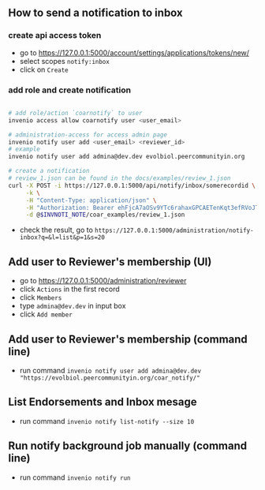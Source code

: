 
How to send a notification to inbox
------------------------------------

### create api access token

* go to https://127.0.0.1:5000/account/settings/applications/tokens/new/
* select scopes `notify:inbox`
* click on `Create`

### add role and create notification

```bash

# add role/action `coarnotify` to user
invenio access allow coarnotify user <user_email>

# administration-access for access admin page
invenio notify user add <user_email> <reviewer_id>
# example
invenio notify user add admina@dev.dev evolbiol.peercommunityin.org

# create a notification  
# review_1.json can be found in the docs/examples/review_1.json
curl -X POST -i https://127.0.0.1:5000/api/notify/inbox/somerecordid \
     -k \
     -H "Content-Type: application/json" \
     -H "Authorization: Bearer ehFjcA7aOSv9YTc6rahaxGPCAETenKqt3efRVoJTVP1clBW7gUMHvB8cZ5Rs" \
     -d @$INVNOTI_NOTE/coar_examples/review_1.json

```


- check the result, go to `https://127.0.0.1:5000/administration/notify-inbox?q=&l=list&p=1&s=20` 


Add user to Reviewer's membership (UI)
-----------------------------------
- go to https://127.0.0.1:5000/administration/reviewer
- click `Actions` in the first record
- click `Members`
- type `admina@dev.dev` in input box
- click `Add member`



Add user to Reviewer's membership (command line)
-----------------------------------
- run command `invenio notify user add admina@dev.dev "https://evolbiol.peercommunityin.org/coar_notify/"`


List Endorsements and Inbox mesage
-----------------------------------
- run command `invenio notify list-notify --size 10`


Run notify background job manually (command line)
-----------------------------------
- run command `invenio notify run`